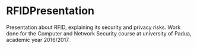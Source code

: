 # RFIDPresentation
Presentation about RFID, explaining its security and privacy risks. Work done for the Computer and Network Security course at university of Padua, academic year 2016/2017.

